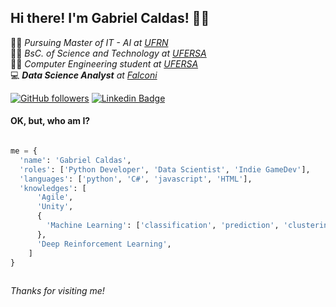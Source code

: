 ## Hi there! I'm Gabriel Caldas!  👨‍💻

👨‍💻 *Pursuing Master of IT - AI at [UFRN](https://ufrn.br)*   
👨‍🎓 *BsC. of Science and Technology at [UFERSA](https://ufersa.edu.br)*  
👨‍💻 *Computer Engineering student at [UFERSA](https://ufersa.edu.br)*  
💻 ***Data Science Analyst** at [Falconi](https://landing.falconi.com/)*  

[![GitHub followers](https://img.shields.io/github/followers/gabrielgcbs?label=Follow&style=social)](https://github.com/gabrielgcbs)
[![Linkedin Badge](https://img.shields.io/badge/-LinkedIn-blue?style=flat-square&logo=Linkedin&logoColor=white&link=LINK_LINKEDIN)](https://www.linkedin.com/in/gabriel-caldas-barros/)  

#### OK, but, who am I?

``` python

me = {
  'name': 'Gabriel Caldas',
  'roles': ['Python Developer', 'Data Scientist', 'Indie GameDev'],
  'languages': ['python', 'C#', 'javascript', 'HTML'],
  'knowledges': [
      'Agile',
      'Unity',
      {
        'Machine Learning': ['classification', 'prediction', 'clustering'],
      },
      'Deep Reinforcement Learning',
    ]
}
    
```

*Thanks for visiting me!*
